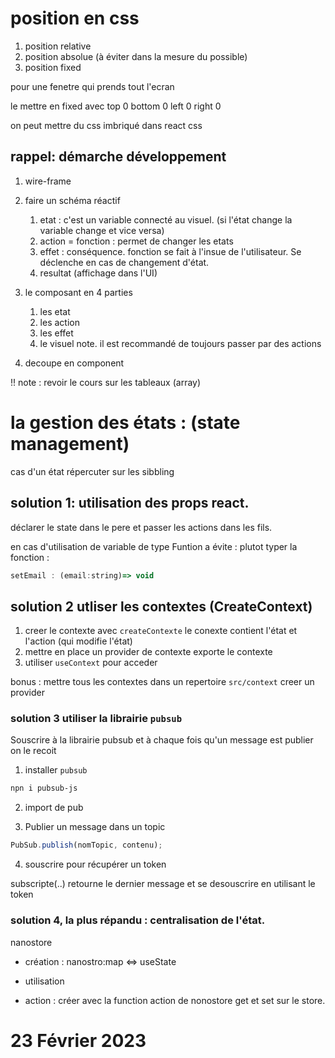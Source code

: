 # position en css

1. position relative
2. position absolue (à éviter dans la mesure du possible)
3. position fixed

pour une fenetre qui prends tout l'ecran

le mettre en fixed
avec top 0 bottom 0 left 0 right 0

on peut mettre du css imbriqué dans react css

## rappel: démarche développement

1. wire-frame
2. faire un schéma réactif

   1. etat : c'est un variable connecté au visuel. (si l'état change la variable change et vice versa)
   2. action = fonction : permet de changer les etats
   3. effet : conséquence. fonction se fait à l'insue de l'utilisateur. Se déclenche en cas de changement d'état.
   4. resultat (affichage dans l'UI)

3. le composant en 4 parties
   1. les etat
   2. les action
   3. les effet
   4. le visuel
      note. il est recommandé de toujours passer par des actions
4. decoupe en component

!! note : revoir le cours sur les tableaux (array)

# la gestion des états : (state management)

cas d'un état répercuter sur les sibbling

## solution 1: utilisation des props react.

déclarer le state dans le pere et passer les actions dans les fils.

en cas d'utilisation de variable de type Funtion
a évite : plutot typer la fonction :

```js
setEmail : (email:string)=> void
```

## solution 2 utliser les contextes (CreateContext)

1. creer le contexte avec `createContexte`
   le conexte contient l'état et l'action (qui modifie l'état)
2. mettre en place un provider de contexte
   exporte le contexte
3. utiliser `useContext` pour acceder

bonus : mettre tous les contextes dans un repertoire `src/context`
creer un provider

### solution 3 utiliser la librairie `pubsub`

Souscrire à la librairie pubsub et à chaque fois qu'un message est publier on le recoit

1. installer `pubsub`

```bash
npn i pubsub-js
```

2. import de pub

3. Publier un message dans un topic

```js
PubSub.publish(nomTopic, contenu);
```

4. souscrire pour récupérer un token

subscripte(..) retourne le dernier message
et se desouscrire en utilisant le token

### solution 4, la plus répandu : centralisation de l'état.

nanostore

- création :
  nanostro:map <=> useState
- utilisation

- action : créer avec la function action de nonostore get et set sur le store.

# 23 Février 2023
